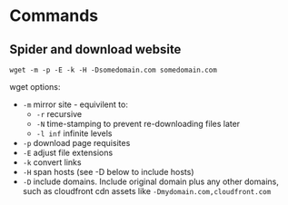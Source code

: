 # Commands

## Spider and download website

```
wget -m -p -E -k -H -Dsomedomain.com somedomain.com
```

wget options:

  * `-m` mirror site - equivilent to:
    * `-r` recursive
    * `-N` time-stamping to prevent re-downloading files later
    * `-l inf` infinite levels
  * `-p` download page requisites
  * `-E` adjust file extensions
  * `-k` convert links
  * `-H` span hosts (see -D below to include hosts)
  * `-D` include domains. Include original domain plus any other domains, such as cloudfront cdn assets like `-Dmydomain.com,cloudfront.com`

